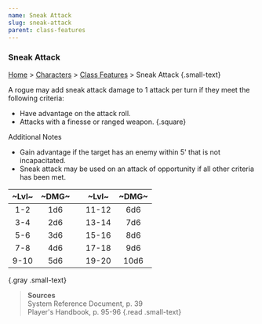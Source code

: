 ```yaml
---
name: Sneak Attack
slug: sneak-attack
parent: class-features
---
```

### Sneak Attack
[Home](dm-operations-center) > [Characters](characters) > [Class Features](class-featuers) > Sneak Attack {.small-text}

A rogue may add sneak attack damage to 1 attack per turn if they meet the following criteria:
- Have advantage on the attack roll.
- Attacks with a finesse or ranged weapon.
{.square}

Additional Notes
- Gain advantage if the target has an enemy within 5' that is not incapacitated.
- Sneak attack may be used on an attack of opportunity if all other criteria has been met.

| ~Lvl~ | ~DMG~ |     | ~Lvl~ | ~DMG~ |
| :---: | :---: | --- | :---: | :---: |
|  1-2  |  1d6  |     | 11-12 |  6d6  |
|  3-4  |  2d6  |     | 13-14 |  7d6  |
|  5-6  |  3d6  |     | 15-16 |  8d6  |
|  7-8  |  4d6  |     | 17-18 |  9d6  |
| 9-10  |  5d6  |     | 19-20 | 10d6  |
{.gray .small-text}


> **Sources** <br/>
> System Reference Document, p. 39<br/>
> Player's Handbook, p. 95-96
{.read .small-text}